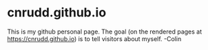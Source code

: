 # cnrudd.github.io

This is my github personal page.
The goal (on the rendered pages at https://cnrudd.github.io) is to tell visitors about myself.
-Colin

